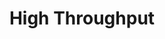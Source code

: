 ---
layout: posts_by_category
categories: high-throughput
title: High Throughput
permalink: /category/high-throughput
---